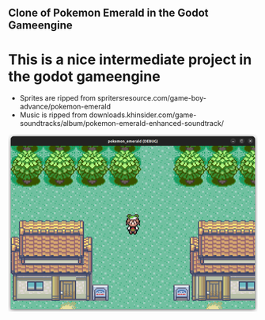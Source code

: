 ## Clone of Pokemon Emerald in the Godot Gameengine

# This is a nice intermediate project in the godot gameengine

- Sprites are ripped from spritersresource.com/game-boy-advance/pokemon-emerald
- Music is ripped from downloads.khinsider.com/game-soundtracks/album/pokemon-emerald-enhanced-soundtrack/

![alt text](assets/example_image.png)
